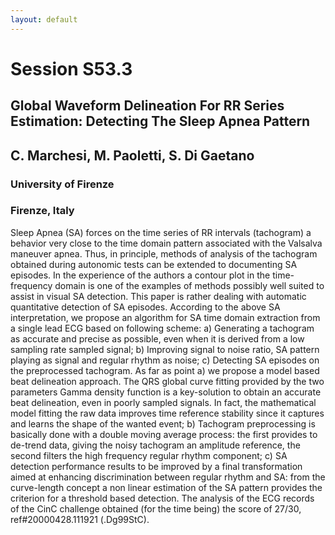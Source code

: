 ```yaml
---
layout: default
---
```


# Session S53.3

## Global Waveform Delineation For RR Series Estimation: Detecting The Sleep Apnea Pattern
## C. Marchesi, M. Paoletti, S. Di Gaetano

### University of Firenze
### Firenze, Italy

Sleep Apnea (SA) forces on the time series of RR intervals (tachogram)
a behavior very close to the time domain pattern associated with the
Valsalva maneuver apnea. Thus, in principle, methods of analysis of
the tachogram obtained during autonomic tests can be extended to
documenting SA episodes. In the experience of the authors a contour
plot in the time-frequency domain is one of the examples of methods
possibly well suited to assist in visual SA detection. This paper is
rather dealing with automatic quantitative detection of SA episodes.
According to the above SA interpretation, we propose an algorithm for
SA time domain extraction from a single lead ECG based on following
scheme: a) Generating a tachogram as accurate and precise as possible,
even when it is derived from a low sampling rate sampled signal; b)
Improving signal to noise ratio, SA pattern playing as signal and
regular rhythm as noise; c) Detecting SA episodes on the preprocessed
tachogram. As far as point a) we propose a model based beat
delineation approach. The QRS global curve fitting provided by the two
parameters Gamma density function is a key-solution to obtain an
accurate beat delineation, even in poorly sampled signals. In fact,
the mathematical model fitting the raw data improves time reference
stability since it captures and learns the shape of the wanted event;
b) Tachogram preprocessing is basically done with a double moving
average process: the first provides to de-trend data, giving the noisy
tachogram an amplitude reference, the second filters the high
frequency regular rhythm component; c) SA detection performance
results to be improved by a final transformation aimed at enhancing
discrimination between regular rhythm and SA: from the curve-length
concept a non linear estimation of the SA pattern provides the
criterion for a threshold based detection. The analysis of the ECG
records of the CinC challenge obtained (for the time being) the score
of 27/30, ref#20000428.111921 (.Dg99StC).
